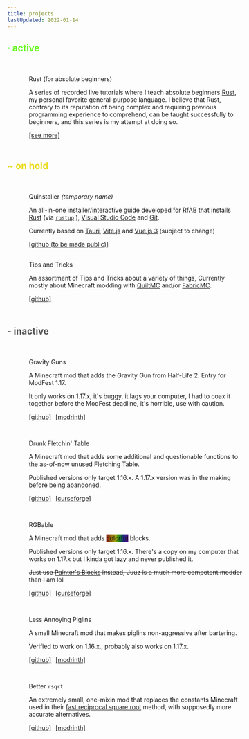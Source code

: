 ```yaml
---
title: projects
lastUpdated: 2022-01-14
---
```


<script lang="ts">
	import ProjectCard from '$lib/project_card.svelte';
</script>

<h2 id="active">· active</h2>
<cards>
	<ProjectCard>
		<span slot="header">Rust (for absolute beginners)</span>
		<p slot="body">
			A series of recorded live tutorials where I teach absolute beginners
			<a href="https://rust-lang.org">Rust</a>, my personal favorite general-purpose language. I
			believe that Rust, contrary to its reputation of being complex and requiring previous
			programming experience to comprehend, can be taught successfully to beginners, and this series
			is my attempt at doing so.
		</p>
		<a href="/rfab/what" slot="footer">[see more]</a>
	</ProjectCard>
</cards>

<h2 id="on-hold">~ on hold</h2>
<cards>
	<ProjectCard>
		<span slot="header">
			Quinstaller
			<em>(temporary name)</em>
		</span>
		<div slot="body">
			<p>
				An all-in-one installer/interactive guide developed for RfAB that installs
				<a href="https://rust-lang.org">Rust</a>
				(via
				<code><a href="https://rustup.rs">rustup</a></code>
				),
				<a href="https://code.visualstudio.com">Visual Studio Code</a> and
				<a href="https://git-scm.com/">Git</a>.
			</p>
			<p>
				Currently based on
				<a href="https://tauri.studio">Tauri</a>,
				<a href="https://vitejs.dev">Vite.js</a> and
				<a href="https://v3.vuejs.org">Vue.js 3</a> (subject to change)
			</p>
		</div>
		<a href="https://github.com/leocth/quinstaller" slot="footer">[github (to be made public)]</a>
	</ProjectCard>
	<ProjectCard>
		<span slot="header">Tips and Tricks</span>
		<p slot="body">
			An assortment of Tips and Tricks about a variety of things, Currently mostly about Minecraft
			modding with
			<a href="https://quiltmc.org">QuiltMC</a> and/or
			<a href="https://fabricmc.net">FabricMC</a>.
		</p>
		<a href="https://github.com/leocth/tips-and-tricks" slot="footer">[github]</a>
	</ProjectCard>
</cards>

<h2 id="inactive">- inactive</h2>
<cards>
	<ProjectCard>
		<span slot="header">Gravity Guns</span>
		<div slot="body">
			<p>A Minecraft mod that adds the Gravity Gun from Half-Life 2. Entry for ModFest 1.17.</p>
			<p>
				It only works on 1.17.x, it's buggy, it lags your computer, I had to coax it together before
				the ModFest deadline, it's horrible, use with caution.
			</p>
		</div>
		<ul slot="footer">
			<li>
				<a href="https://github.com/leocth/gravity-guns">[github]</a>
			</li>
			<li>
				<a href="https://modrinth.com/mod/gravity-guns">[modrinth]</a>
			</li>
		</ul>
	</ProjectCard>
	<ProjectCard>
		<span slot="header">Drunk Fletchin' Table</span>
		<div slot="body">
			<p>
				A Minecraft mod that adds some additional and questionable functions to the as-of-now unused
				Fletching Table.
			</p>
			<p>
				Published versions only target 1.16.x. A 1.17.x version was in the making before being
				abandoned.
			</p>
		</div>
		<ul slot="footer">
			<li>
				<a href="https://github.com/leocth/drunk-fletchin-table">[github]</a>
			</li>
			<li>
				<a href="https://www.curseforge.com/minecraft/mc-mods/drunk-fletchin-table">[curseforge]</a>
			</li>
		</ul>
	</ProjectCard>
	<ProjectCard>
		<span slot="header">RGBable</span>
		<div slot="body">
			<p>
				A Minecraft mod that adds
				<span class="faaaaaaancyyyyyyy">colorful</span> blocks.
			</p>
			<p>
				Published versions only target 1.16.x. There's a copy on my computer that works on 1.17.x
				but I kinda got lazy and never published it.
			</p>
			<p>
				<del>
					Just use
					<a href="https://modrinth.com/mod/painters-blocks">Painter's Blocks</a>
					instead, Juuz is a much more competent modder than I am lol
				</del>
			</p>
		</div>
		<ul slot="footer">
			<li>
				<a href="https://github.com/leocth/rgbable">[github]</a>
			</li>
			<li>
				<a href="https://www.curseforge.com/minecraft/mc-mods/rgbable">[curseforge]</a>
			</li>
		</ul>
	</ProjectCard>
	<ProjectCard>
		<span slot="header">Less Annoying Piglins</span>
		<div slot="body">
			<p>A small Minecraft mod that makes piglins non-aggressive after bartering.</p>
			<p>Verified to work on 1.16.x., probably also works on 1.17.x.</p>
		</div>
		<ul slot="footer">
			<li>
				<a href="https://github.com/leocth/LessAnnoyingPiglins">[github]</a>
			</li>
			<li>
				<a href="https://modrinth.com/mod/OhCCsdMD">[modrinth]</a>
			</li>
		</ul>
	</ProjectCard>
	<ProjectCard>
		<span slot="header">
			Better
			<code>rsqrt</code>
		</span>
		<p slot="body">
			An extremely small, one-mixin mod that replaces the constants Minecraft used in their
			<a href="https://en.wikipedia.org/wiki/Fast_inverse_square_root"
				>fast reciprocal square root</a> method, with supposedly more accurate alternatives.
		</p>
		<ul slot="footer">
			<li>
				<a href="https://github.com/leocth/better-rsqrt">[github]</a>
			</li>
			<li>
				<a href="https://modrinth.com/mod/better-rsqrt">[modrinth]</a>
			</li>
		</ul>
	</ProjectCard>
</cards>

<style scoped>
	cards {
		display: grid;
		grid-template-columns: repeat(auto-fill, minmax(500px, auto));
		grid-auto-rows: minmax(100px, auto);

		gap: 30px;
		margin: 50px;
	}

	#active {
		color: rgb(104, 245, 33);
		font-family: var(--font-monospace);
	}
	#on-hold {
		color: rgb(233, 219, 23);
		font-family: var(--font-monospace);
	}
	#inactive {
		color: rgb(83, 83, 83);
		font-family: var(--font-monospace);
	}

	ul {
		display: flex;
		align-items: flex-end;
		padding: 0;
	}
	ul > li {
		display: inline-block;
		margin-right: 10px;
	}

	.faaaaaaancyyyyyyy {
		background: linear-gradient(
			to right,
			rgb(138, 10, 10),
			rgb(143, 97, 13),
			rgb(168, 168, 14),
			rgb(22, 133, 22),
			rgb(31, 31, 136),
			rgb(88, 27, 131)
		);
	}
</style>
